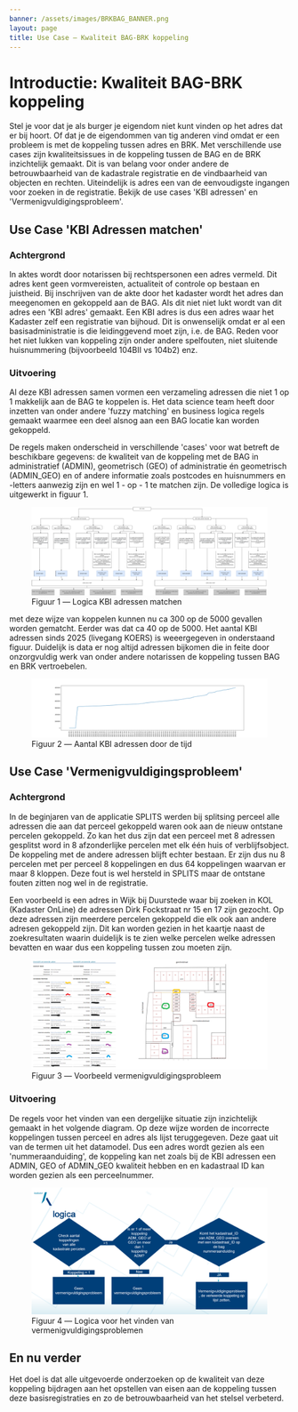 ```yaml
---
banner: /assets/images/BRKBAG_BANNER.png
layout: page
title: Use Case ― Kwaliteit BAG-BRK koppeling
---
```

# Introductie: Kwaliteit BAG-BRK koppeling

Stel je voor dat je als burger je eigendom niet kunt vinden op het adres dat er bij hoort. Of dat je de eigendommen van tig anderen vind omdat er een probleem is met de koppeling tussen adres en BRK. Met verschillende use cases zijn kwaliteitsissues in de koppeling tussen de BAG en de BRK inzichtelijk gemaakt. Dit is van belang voor onder andere de betrouwbaarheid van de kadastrale registratie en de vindbaarheid van objecten en rechten. Uiteindelijk is adres een van de eenvoudigste ingangen voor zoeken in de registratie. 
Bekijk de use cases 'KBI adressen' en 'Vermenigvuldigingsprobleem'.

## Use Case 'KBI Adressen matchen'

### Achtergrond
In aktes wordt door notarissen bij rechtspersonen een adres vermeld. Dit adres kent geen vormvereisten, actualiteit of controle op bestaan en juistheid. Bij inschrijven van de akte door het kadaster wordt het adres dan meegenomen en gekoppeld aan de BAG. Als dit niet niet lukt wordt van dit adres een 'KBI adres' gemaakt. Een KBI adres is dus een adres waar het Kadaster zelf een registratie van bijhoud. Dit is onwenselijk omdat er al een basisadministratie is die leidinggevend moet zijn, i.e. de BAG. 
Reden voor het niet lukken van koppeling zijn onder andere spelfouten, niet sluitende huisnummering (bijvoorbeeld 104BII vs 104b2) enz.

### Uitvoering
Al deze KBI adressen samen vormen een verzameling adressen die niet 1 op 1 makkelijk aan de BAG te koppelen is. Het data science team heeft door inzetten van onder andere 'fuzzy matching' en business logica regels gemaakt waarmee een deel alsnog aan een BAG locatie kan worden gekoppeld. 

De regels maken onderscheid in verschillende 'cases' voor wat betreft de beschikbare gegevens: de kwaliteit van de koppeling met de BAG in administratief (ADMIN), geometrisch (GEO) of administratie én geometrisch (ADMIN_GEO) en of andere informatie zoals postcodes en huisnummers en -letters aanwezig zijn en wel 1 - op - 1 te matchen zijn. De volledige logica is uitgewerkt in figuur 1.

<figure id="figuur-1">
  <a href="/assets/images/BRKBAG_KBI_FLOWCHART.png">
    <img src="/assets/images/BRKBAG_KBI_FLOWCHART.png" alt="businesslogica">
  </a>
  <figcaption>
    Figuur 1 ― Logica KBI adressen matchen 
  </figcaption>
</figure>

met deze wijze van koppelen kunnen nu ca 300 op de 5000 gevallen worden gematcht. Eerder was dat ca 40 op de 5000. 
Het aantal KBI adressen sinds 2025 (livegang KOERS) is weeergegeven in onderstaand figuur. Duidelijk is data er nog altijd adressen bijkomen die in feite door onzorgvuldig werk van onder andere notarissen de koppeling tussen BAG en BRK vertroebelen.

<figure id="figuur-2">
  <a href="/assets/images/BRKBAG_AANTAL_KBI_ADRESSEN.png">
    <img src="/assets/images/BRKBAG_AANTAL_KBI_ADRESSEN.png" alt="Aantal adressen">
  </a>
  <figcaption>
    Figuur 2 ― Aantal KBI adressen door de tijd
  </figcaption>
</figure>

## Use Case 'Vermenigvuldigingsprobleem'

### Achtergrond
In de beginjaren van de applicatie SPLITS werden bij splitsing perceel alle adressen die aan dat perceel gekoppeld waren ook aan de nieuw ontstane percelen gekoppeld. Zo kan het dus zijn dat een perceel met 8 adressen gesplitst word in 8 afzonderlijke percelen met elk één huis of verblijfsobject. De koppeling met de andere adressen blijft echter bestaan. Er zijn dus nu 8 percelen met per perceel 8 koppelingen en dus 64 koppelingen waarvan er maar 8 kloppen. Deze fout is wel hersteld in SPLITS maar de ontstane fouten zitten nog wel in de registratie. 

Een voorbeeld is een adres in Wijk bij Duurstede waar bij zoeken in KOL (Kadaster OnLine) de adressen Dirk Fockstraat nr 15 en 17 zijn gezocht. Op deze adressen zijn meerdere percelen gekoppeld die elk ook aan andere adresen gekoppeld zijn. Dit kan worden gezien in het kaartje naast de zoekresultaten waarin duidelijk is te zien welke percelen welke adressen bevatten en waar dus een koppeling tussen zou moeten zijn.

<figure id="figuur-3">
  <a href="/assets/images/BAGBRK_VMV_EXAMPLE_1.png">
    <img src="/assets/images/BAGBRK_VMV_EXAMPLE_1.png" alt="voorbeeld van een vermenigvuldigingsprobleem">
  </a>
  <figcaption>
    Figuur 3 ― Voorbeeld vermenigvuldigingsprobleem
  </figcaption>
</figure>

### Uitvoering

De regels voor het vinden van een dergelijke situatie zijn inzichtelijk gemaakt in het volgende diagram. Op deze wijze worden de incorrecte koppelingen tussen perceel en adres als lijst teruggegeven. Deze gaat uit van de termen uit het datamodel. Dus een adres wordt gezien als een 'nummeraanduiding', de koppeling kan net zoals bij de KBI adressen een ADMIN, GEO of ADMIN_GEO kwaliteit hebben en en kadastraal ID kan worden gezien als een perceelnummer.

<figure id="figuur-4">
  <a href="/assets/images/BRKBAG_VMV_FLOWCHART.png">
    <img src="/assets/images/BRKBAG_VMV_FLOWCHART.png" alt="logica">
  </a>
  <figcaption>
    Figuur 4 ― Logica voor het vinden van vermenigvuldigingsproblemen
  </figcaption>
</figure>

## En nu verder

Het doel is dat alle uitgevoerde onderzoeken op de kwaliteit van deze koppeling bijdragen aan het opstellen van eisen aan de koppeling tussen deze basisregistraties en zo de betrouwbaarheid van het stelsel verbeterd.
